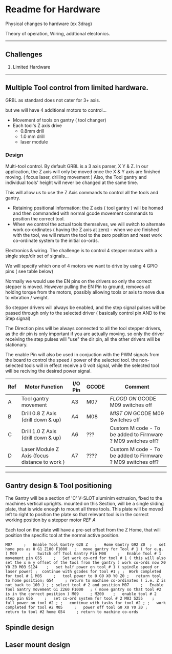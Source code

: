 # Readme for Hardware

Physical changes to hardware (ex 3drag)

Theory of operation, Wiring, addtional electonics.

---
## Challenges
1. Limited Hardware

---
## Multiple Tool control from limited hardware.

GRBL as standard does not cater for 3+ axis.

but we will have 4 additional motors to control...

- Movement of tools on gantry ( tool changer)
- Each tool's Z axis drive
    - 0.8mm drill
    - 1.0 mm drill
    - laser module

### Design

Multi-tool control.
By default GRBL is a 3 axis parser, X Y & Z.
In our application, the Z axis will only be moved once the X & Y axis are finished moving.  ( focus laser, drilling movement )
Also, the Tool gantry and individual tools' height will never be changed at the same time.

This will allow us to use the Z Axis commands to control all the tools and gantry.

- Retaining positional information: the Z axis ( tool gantry ) will be homed and then commanded with normal gcode movement commands to position the correct tool.
- When we control the actual tools themselves, we will switch to alternate work co-ordinates ( having the Z axis at zero) - when we are finished with the tool, we will return the tool to the zero position and reset work co-ordinate system to the initial co-ords.

Electronics & wiring.
The challenge is to control 4 stepper motors with a single step/dir set of signals...

We will specify which one of 4 motors we want to drive by using 4 GPIO pins ( see table below)

Normally we would use the EN pins on the drivers so only the correct stepper is moved.
However pulling the EN Pin to ground, removes all holding torque from the motors, possibly allowing tools or axis to move due to vibration / weight.

So stepper drivers will always be enabled, and the step signal pulses will be passed through only to the selected driver ( basically control pin AND to the Step signal)

The Direction pins will be always connected to all the tool stepper drivers, as the dir pin is only important if you are actually moving. so only the driver receiving the step pulses will "use" the dir pin, all the other drivers will be stationary.

The enable Pin will also be used in conjuction with the PWM signals from the board to control the speed / power of the selected tool.
the non-selected tools will in effect receive a 0 volt signal, while the selected tool will be reciving the desired power signal.

| Ref | Motor Function | I/O Pin | GCODE | Comment |
|--- |  ------ | ------- | ------ | -------- |
| A | Tool gantry movement | A3 | M07 |  *FLOOD ON*   GCODE M09 switches off  |
| B | Drill 0.8 Z Axis (drill down & up) | A4 | M08 | *MIST ON*    GCODE M09 Switches off|
| C | Drill 1.0 Z Axis (drill down & up) | A6 | ??? | Custom M code  - To be added to Firmware  ? M09 switches off? |
| D | Laser Module Z Axis (focus distance to work ) | A7 | ???? | Custom M code  - To be added to Firmware ? M09 switches off? |

---

## Gantry design & Tool positioning

The Gantry will be a section of 'C' V-SLOT aluminim extrusion, fixed to the machines vertical uprights.
mounted on this Section, will be a single sliding plate, that is wide enough to mount all three tools.  This plate will be moved left to right to position the plate so that relevant tool is in the correct working position by a stepper motor *REF A*

Each tool on the plate will have a pre-set offset from the Z Home, that will position the specific tool at the normal active position.

`
        M07     ;   Enable Tool Gantry
        G28 Z   ;   Home Gantry
        G92 Z0  ;   set home pos as 0
        G1 Z100 F1000   ;   move gantry for Tool # 1 ( for e.g. )
        M09     ;   Switch off Tool Gantry Pin
        M08     ;   Enable Tool # 1 movement pin
        G55     ;   Set work co-ord for tool # 1 ( this will also set the x & y offset of the tool from the gantry ) work co-ords now X0 Y0 Z0
        M03 S124    ;   set half power on tool # 1 ( spindle speed or laser power)
        ;  continue with gcodes for tool #1
        ;
        ;  Work completed for tool # 1
        M05     ;   tool power to 0
        G0 X0 Y0 Z0 ;   return tool to home position;
        G54     ; return to machine co-ordinates ( i.e. Z is not back to 100 )
        ;
        ; select tool # 2 and position
        M07     ;   Enable Tool Gantry movement
        G1 Z260 F1000   ; ( move gantry so that tool #2 is in the correct position )
        M09     ;
        M200    ;   enable tool # 2 step pin
        G56     ;   set co-ord system for tool # 2
        M03 S255    ;   full power on tool #2
        ;
        ;   continue with tasks for tool #2
        ;
        ;   work completed for tool #2
        M05     ;   power off tool
        G0 X0 Y0 Z0 ;   return to tool #2 home
        G54     ; return to machine co-ords
`


## Spindle design

## Laser mount design